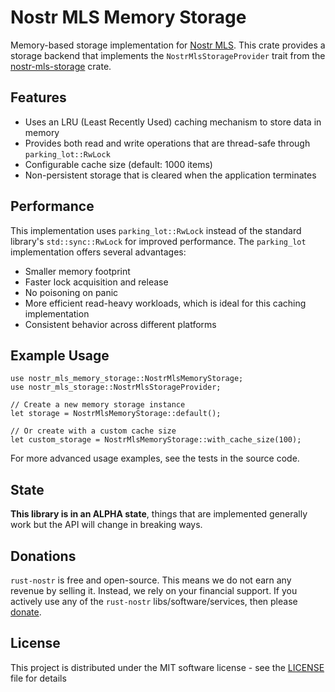 # Nostr MLS Memory Storage

Memory-based storage implementation for [Nostr MLS](../nostr-mls). This crate provides a storage backend that implements the `NostrMlsStorageProvider` trait from the [nostr-mls-storage](../nostr-mls-storage) crate.

## Features

- Uses an LRU (Least Recently Used) caching mechanism to store data in memory
- Provides both read and write operations that are thread-safe through `parking_lot::RwLock`
- Configurable cache size (default: 1000 items)
- Non-persistent storage that is cleared when the application terminates

## Performance

This implementation uses `parking_lot::RwLock` instead of the standard library's `std::sync::RwLock` for improved performance. The `parking_lot` implementation offers several advantages:

- Smaller memory footprint
- Faster lock acquisition and release
- No poisoning on panic
- More efficient read-heavy workloads, which is ideal for this caching implementation
- Consistent behavior across different platforms

## Example Usage

```rust,ignore
use nostr_mls_memory_storage::NostrMlsMemoryStorage;
use nostr_mls_storage::NostrMlsStorageProvider;

// Create a new memory storage instance
let storage = NostrMlsMemoryStorage::default();

// Or create with a custom cache size
let custom_storage = NostrMlsMemoryStorage::with_cache_size(100);
```

For more advanced usage examples, see the tests in the source code.

## State

**This library is in an ALPHA state**, things that are implemented generally work but the API will change in breaking ways.

## Donations

`rust-nostr` is free and open-source. This means we do not earn any revenue by selling it. Instead, we rely on your financial support. If you actively use any of the `rust-nostr` libs/software/services, then please [donate](https://rust-nostr.org/donate).

## License

This project is distributed under the MIT software license - see the [LICENSE](../../LICENSE) file for details
